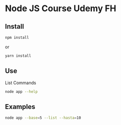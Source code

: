 # Node JS Course Udemy FH

## Install

```bash
npm install
```

or

```bash
yarn install
```

## Use

List Commands

```bash
node app --help
```

## Examples

```bash
node app --base=5 --list --hasta=10
```

